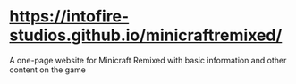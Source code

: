 # https://intofire-studios.github.io/minicraftremixed/
A one-page website for Minicraft Remixed with basic information and other content on the game